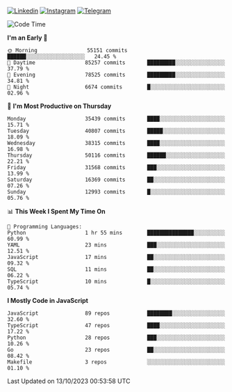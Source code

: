 [![Linkedin](https://img.shields.io/badge/-Archie-blue?style=flat-square&labelColor=gray&logo=Linkedin&logoColor=white&link=https://www.linkedin.com/in/archisdi)](https://www.linkedin.com/in/archisdi)
[![Instagram](https://img.shields.io/badge/-@archisdi-orange?style=flat-square&labelColor=gray&logo=Instagram&logoColor=white&link=https://www.instagram.com/archisdi)](https://www.instagram.com/archisdi)
[![Telegram](https://img.shields.io/badge/-aai-informational?style=flat-square&labelColor=gray&logo=telegram&logoColor=white&link=https://t.me/archisdi)](https://t.me/archisdi)

<!--START_SECTION:waka-->
![Code Time](http://img.shields.io/badge/Code%20Time-2%2C411%20hrs%2044%20mins-blue)

**I'm an Early 🐤** 

```text
🌞 Morning                55151 commits       ██████░░░░░░░░░░░░░░░░░░░   24.45 % 
🌆 Daytime                85257 commits       █████████░░░░░░░░░░░░░░░░   37.79 % 
🌃 Evening                78525 commits       █████████░░░░░░░░░░░░░░░░   34.81 % 
🌙 Night                  6674 commits        █░░░░░░░░░░░░░░░░░░░░░░░░   02.96 % 
```
📅 **I'm Most Productive on Thursday** 

```text
Monday                   35439 commits       ████░░░░░░░░░░░░░░░░░░░░░   15.71 % 
Tuesday                  40807 commits       █████░░░░░░░░░░░░░░░░░░░░   18.09 % 
Wednesday                38315 commits       ████░░░░░░░░░░░░░░░░░░░░░   16.98 % 
Thursday                 50116 commits       ██████░░░░░░░░░░░░░░░░░░░   22.21 % 
Friday                   31568 commits       ███░░░░░░░░░░░░░░░░░░░░░░   13.99 % 
Saturday                 16369 commits       ██░░░░░░░░░░░░░░░░░░░░░░░   07.26 % 
Sunday                   12993 commits       █░░░░░░░░░░░░░░░░░░░░░░░░   05.76 % 
```


📊 **This Week I Spent My Time On** 

```text
💬 Programming Languages: 
Python                   1 hr 55 mins        ███████████████░░░░░░░░░░   60.99 % 
YAML                     23 mins             ███░░░░░░░░░░░░░░░░░░░░░░   12.51 % 
JavaScript               17 mins             ██░░░░░░░░░░░░░░░░░░░░░░░   09.32 % 
SQL                      11 mins             ██░░░░░░░░░░░░░░░░░░░░░░░   06.22 % 
TypeScript               10 mins             █░░░░░░░░░░░░░░░░░░░░░░░░   05.74 % 
```

**I Mostly Code in JavaScript** 

```text
JavaScript               89 repos            ████████░░░░░░░░░░░░░░░░░   32.60 % 
TypeScript               47 repos            ████░░░░░░░░░░░░░░░░░░░░░   17.22 % 
Python                   28 repos            ███░░░░░░░░░░░░░░░░░░░░░░   10.26 % 
Go                       23 repos            ██░░░░░░░░░░░░░░░░░░░░░░░   08.42 % 
Makefile                 3 repos             ░░░░░░░░░░░░░░░░░░░░░░░░░   01.10 % 
```




 Last Updated on 13/10/2023 00:53:58 UTC
<!--END_SECTION:waka-->
